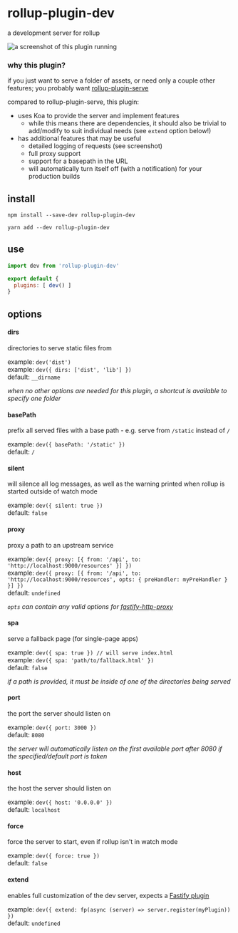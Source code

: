 # rollup-plugin-dev

a development server for rollup

![a screenshot of this plugin running](/.github/assets/screenshot.png?raw=true)

### why this plugin?

if you just want to serve a folder of assets, or need only a couple other features; you probably want [rollup-plugin-serve](https://github.com/thgh/rollup-plugin-serve)

compared to rollup-plugin-serve, this plugin:
- uses Koa to provide the server and implement features
  - while this means there are dependencies, it should also be trivial to add/modify to suit individual needs (see `extend` option below!)
- has additional features that may be useful
  - detailed logging of requests (see screenshot)
  - full proxy support
  - support for a basepath in the URL
  - will automatically turn itself off (with a notification) for your production builds

## install

```console
npm install --save-dev rollup-plugin-dev
```

```console
yarn add --dev rollup-plugin-dev
```

## use

```js
import dev from 'rollup-plugin-dev'

export default {
  plugins: [ dev() ]
}
```

## options

#### dirs

directories to serve static files from

example: `dev('dist')`<br>
example: `dev({ dirs: ['dist', 'lib'] })`<br>
default: `__dirname`<br>

_when no other options are needed for this plugin, a shortcut is available to specify one folder_

#### basePath

prefix all served files with a base path - e.g. serve from `/static` instead of `/`

example: `dev({ basePath: '/static' })`<br>
default: `/`

#### silent

will silence all log messages, as well as the warning printed when rollup is started outside of watch mode

example: `dev({ silent: true })`<br>
default: `false`

#### proxy

proxy a path to an upstream service

example: `dev({ proxy: [{ from: '/api', to: 'http://localhost:9000/resources' }] })`<br>
example: `dev({ proxy: [{ from: '/api', to: 'http://localhost:9000/resources', opts: { preHandler: myPreHandler } }] })`<br>
default: `undefined`<br>

_`opts` can contain any valid options for [fastify-http-proxy](https://github.com/fastify/fastify-http-proxy)_

#### spa

serve a fallback page (for single-page apps)

example: `dev({ spa: true }) // will serve index.html`<br>
example: `dev({ spa: 'path/to/fallback.html' })`<br>
default: `false`

_if a path is provided, it must be inside of one of the directories being served_

#### port

the port the server should listen on

example: `dev({ port: 3000 })`<br>
default: `8080`

_the server will automatically listen on the first available port after 8080 if the specified/default port is taken_

#### host

the host the server should listen on

example: `dev({ host: '0.0.0.0' })`<br>
default: `localhost`

#### force

force the server to start, even if rollup isn't in watch mode

example: `dev({ force: true })`<br>
default: `false`

#### extend

enables full customization of the dev server, expects a [Fastify plugin](https://www.fastify.io/docs/latest/Plugins/)

example: `dev({ extend: fp(async (server) => server.register(myPlugin)) })`<br>
default: `undefined`
